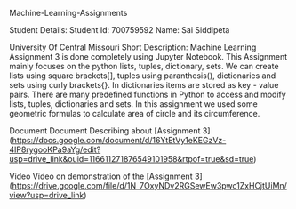Machine-Learning-Assignments

Student Details: Student Id: 700759592 Name: Sai Siddipeta

University Of Central Missouri Short Description: Machine Learning Assignment 3 is done completely using Jupyter Notebook. This Assignment mainly focuses on the python lists, tuples, dictionary, sets. We can create lists using square brackets[], tuples using paranthesis(), dictionaries and sets using curly brackets{}. In dictionaries items are stored as key - value pairs. There are many predefined functions in Python to access and modify lists, tuples, dictionaries and sets. In this assignment we used some geometric formulas to calculate area of circle and its circumference.

Document Document Describing about [Assignment 3] (https://docs.google.com/document/d/16YtEtVy1eKEGzVz-4lP8rygooKPa9aYg/edit?usp=drive_link&ouid=116611271876549101958&rtpof=true&sd=true)

Video Video on demonstration of the [Assignment 3] (https://drive.google.com/file/d/1N_7OxyNDv2RGSewEw3pwc1ZxHCjtUiMn/view?usp=drive_link)
